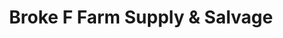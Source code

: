 ---
title: "Broke F Farm Supply & Salvage"
url: /commerce/broke-f-farm-supply-and-salvage/
shop: general
---